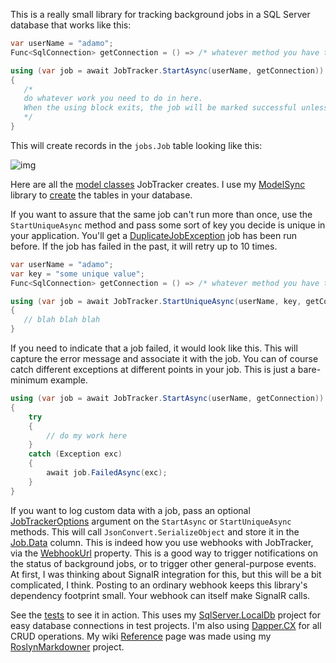 This is a really small library for tracking background jobs in a SQL Server database that works like this:

```csharp
var userName = "adamo";
Func<SqlConnection> getConnection = () => /* whatever method you have that opens a connection */

using (var job = await JobTracker.StartAsync(userName, getConnection))
{
   /*
   do whatever work you need to do in here.
   When the using block exits, the job will be marked successful unless you call FailedAsync somewhere in here
   */
}
```

This will create records in the `jobs.Job` table looking like this:

![img](https://adamosoftware.blob.core.windows.net/images/job-tracker-jobs.png)

Here are all the [model classes](https://github.com/adamosoftware/WorkTracker/tree/master/WorkTracker.Library/Models) JobTracker creates. I use my [ModelSync](https://github.com/adamosoftware/ModelSync) library to [create](https://github.com/adamosoftware/WorkTracker/blob/master/WorkTracker.Library/JobTracker.cs#L237) the tables in your database.

If you want to assure that the same job can't run more than once, use the `StartUniqueAsync` method and pass some sort of key you decide is unique in your application. You'll get a [DuplicateJobException](https://github.com/adamosoftware/WorkTracker/blob/master/WorkTracker.Library/Exceptions/DuplicateJobException.cs) job has been run before. If the job has failed in the past, it will retry up to 10 times.

```csharp
var userName = "adamo";
var key = "some unique value";
Func<SqlConnection> getConnection = () => /* whatever method you have that opens a connection */

using (var job = await JobTracker.StartUniqueAsync(userName, key, getConnection))
{
   // blah blah blah
}
```

If you need to indicate that a job failed, it would look like this. This will capture the error message and associate it with the job. You can of course catch different exceptions at different points in your job. This is just a bare-minimum example.

```csharp
using (var job = await JobTracker.StartAsync(userName, getConnection))
{
    try
    {
        // do my work here
    }
    catch (Exception exc)
    {
        await job.FailedAsync(exc);
    }
}
```

If you want to log custom data with a job, pass an optional [JobTrackerOptions](https://github.com/adamosoftware/WorkTracker/blob/master/WorkTracker.Library/JobTrackerOptions.cs) argument on the `StartAsync` or `StartUniqueAsync` methods. This will call `JsonConvert.SerializeObject` and store it in the [Job.Data](https://github.com/adamosoftware/WorkTracker/blob/master/WorkTracker.Library/Models/Job.cs#L39) column. This is indeed how you use webhooks with JobTracker, via the [WebhookUrl](https://github.com/adamosoftware/WorkTracker/blob/master/WorkTracker.Library/JobTrackerOptions.cs#L24) property. This is a good way to trigger notifications on the status of background jobs, or to trigger other general-purpose events. At first, I was thinking about SignalR integration for this, but this will be a bit complicated, I think. Posting to an ordinary webhook keeps this library's dependency footprint small. Your webhook can itself make SignalR calls.

See the [tests](https://github.com/adamosoftware/WorkTracker/blob/master/JobManager.Test/BasicTests.cs) to see it in action. This uses my [SqlServer.LocalDb](https://github.com/adamosoftware/SqlServer.LocalDb) project for easy database connections in test projects. I'm also using [Dapper.CX](https://github.com/adamosoftware/Dapper.CX) for all CRUD operations. My wiki [Reference](https://github.com/adamosoftware/WorkTracker/wiki/Reference) page was made using my [RoslynMarkdowner](https://github.com/adamosoftware/RoslynMarkdowner) project.
